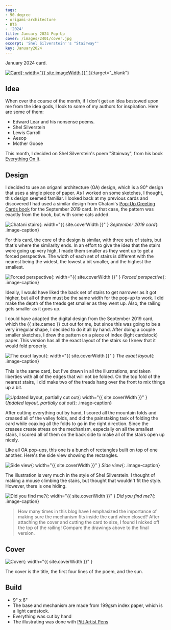 ```yaml
---
tags:
- 90-degree
- origami-architecture
- BT5
- '2024'
title: January 2024 Pop-Up
cover: /images/2401/cover.jpg
excerpt: 'Shel Silverstein''s "Stairway"'
key: January2024
---
```

January 2024 card.

[![Card]({{site.baseurl}}/images/2401/popup.gif){: width="{{ site.imageWidth }}" }](/images/2401/popup.gif "Click to replay in a new tab"){:target="_blank"}

## Idea

When over the course of the month, if I don't get an idea bestowed upon me from the idea gods, I look to some of my authors for inspiration. Here are some of them:

- Edward Lear and his nonsense poems.
- Shel Silverstein
- Lewis Carroll
- Aesop
- Mother Goose

This month, I decided on Shel Silverstein's poem "Stairway", from his book [Everything On It](https://www.amazon.com/Every-Thing-Shel-Silverstein/dp/0061998168).

## Design

I decided to use an origami architecture (OA) design, which is a 90&deg; design that uses a single piece of paper. As I worked on some sketches, I thought, this design seemed familiar. I looked back at my previous cards and discovered I had used a similar design from Chatani's [Pop-Up Greeting Cards book](/books.html#pop-up-greeting-cards-a-creative-personal-touch-for-every-occasion) for the September 2019 card. In that case, the pattern was exactly from the book, but with some cats added.

![Chatani stairs](/images/2401/chatani.jpg){: width="{{ site.coverWidth }}" }
*September 2019 card*{: .image-caption}

For this card, the core of the design is similar, with three sets of stairs, but that's where the similarity ends. In an effort to give the idea that the stairs were going up very high, I made them smaller as they went up to get a forced perspective. The width of each set of stairs is different with the nearest being the widest, the lowest a bit smaller, and the highest the smallest.

![Forced perspective](/images/2401/perspective.jpg){: width="{{ site.coverWidth }}" }
*Forced perspective*{: .image-caption}

Ideally, I would have liked the back set of stairs to get narrower as it got higher, but all of them must be the same width for the pop-up to work. I did make the depth of the treads get smaller as they went up. Also, the railing gets smaller as it goes up.

I could have adapted the digital design from the September 2019 card, which the {{ site.cameo }} cut out for me, but since this was going to be a very irregular shape, I decided to do it all by hand. After doing a couple smaller sketches, I drew the pattern on a piece of index (light cardstock) paper. This version has all the exact layout of the stairs so I knew that it would fold properly.

![The exact layout](/images/2401/sketch1.jpg){: width="{{ site.coverWidth }}" }
*The exact layout*{: .image-caption}

This is the same card, but I've drawn in all the illustrations, and taken liberties with all of the edges that will not be folded. On the top fold of the nearest stairs, I did make two of the treads hang over the front to mix things up a bit.

![Updated layout, partially cut out](/images/2401/sketch2.jpg){: width="{{ site.coverWidth }}" }
*Updated layout, partially cut out*{: .image-caption}

After cutting everything out by hand, I scored all the mountain folds and creased all of the valley folds, and did the painstaking task of folding the card while coaxing all the folds to go in the right direction. Since the creases create stress on the mechanism, especially on all the smallest stairs, I scored all of them on the back side to make all of the stairs open up nicely.

Like all OA pop-ups, this one is a bunch of rectangles built on top of one another. Here's the side view showing the rectangles.

![Side view](/images/2401/side-view.jpg){: width="{{ site.coverWidth }}" }
*Side view*{: .image-caption}

The illustration is very much in the style of Shel Silverstein. I thought of making a mouse climbing the stairs, but thought that wouldn't fit the style. However, there is one hiding.

![Did you find me?](/images/2401/mouse.jpg){: width="{{ site.coverWidth }}" }
*Did you find me?*{: .image-caption}

> How many times in this blog have I emphasized the importance of making sure the mechanism fits inside the card when closed? After attaching the cover and cutting the card to size, I found I nicked off the top of the railing! Compare the drawings above to the final version.

## Cover

![Cover]({{site.baseurl}}{{page.cover}}){: width="{{ site.coverWidth }}" }

The cover is the title, the first four lines of the poem, and the sun.

## Build

- 9" x 6"
- The base and mechanism are made from 199gsm index paper, which is a light cardstock.
- Everything was cut by hand
- The illustrating was done with [Pitt Artist Pens](/supplies.html#faber-castell-pitt-artist-pens)
